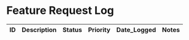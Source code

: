 # Feature Request Log

| ID      | Description                     | Status       | Priority | Date_Logged | Notes            |
| ------- | ------------------------------- | ------------ | -------- | ----------- | ---------------- |